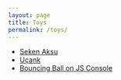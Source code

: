 ```yaml
---
layout: page
title: Toys
permalink: /toys/
---
```


- [Seken Aksu](/toys/seken-aksu)
- [Uçank](/toys/ucank)
- [Bouncing Ball on JS Console](/toys/bouncing-ball-on-js-console)


